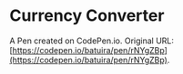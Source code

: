 # Currency Converter 

A Pen created on CodePen.io. Original URL: [https://codepen.io/batuira/pen/rNYgZBp](https://codepen.io/batuira/pen/rNYgZBp).


